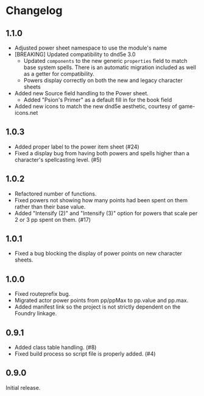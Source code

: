 # Changelog

## 1.1.0

- Adjusted power sheet namespace to use the module's name
- [BREAKING] Updated compatibility to dnd5e 3.0
  - Updated `components` to the new generic `properties` field to match base system spells. There is an automatic migration included as well as a getter for compatibility.
  - Powers display correctly on both the new and legacy character sheets
- Added new Source field handling to the Power sheet.
  - Added "Psion's Primer" as a default fill in for the book field
- Added new icons to match the new dnd5e aesthetic, courtesy of game-icons.net

## 1.0.3

- Added proper label to the power item sheet (#24)
- Fixed a display bug from having both powers and spells higher than a character's spellcasting level. (#5)

## 1.0.2

- Refactored number of functions.
- Fixed powers not showing how many points had been spent on them rather than their base value.
- Added "Intensify (2)" and "Intensify (3)" option for powers that scale per 2 or 3 pp spent on them. (#17)

## 1.0.1

- Fixed a bug blocking the display of power points on new character sheets.

## 1.0.0

- Fixed routeprefix bug.
- Migrated actor power points from pp/ppMax to pp.value and pp.max.
- Added manifest link so the project is not strictly dependent on the Foundry linkage.

## 0.9.1

- Added class table handling. (#8)
- Fixed build process so script file is properly added. (#4)

## 0.9.0

Initial release.
